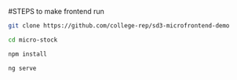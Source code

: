 
#STEPS to make frontend run
```bash
git clone https://github.com/college-rep/sd3-microfrontend-demo
```
```bash
cd micro-stock
```

```bash
npm install
```

```bash
ng serve
```
